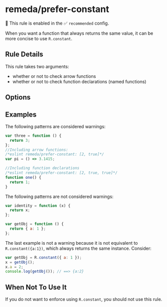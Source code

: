 # remeda/prefer-constant

💼 This rule is enabled in the ✅ `recommended` config.

<!-- end auto-generated rule header -->

When you want a function that always returns the same value, it can be more concise to use `R.constant`.

## Rule Details

This rule takes two arguments:

- whether or not to check arrow functions
- whether or not to check function declarations (named functions)

## Options

## Examples

The following patterns are considered warnings:

```js
var three = function () {
  return 3;
};
//Including arrow functions:
/*eslint remeda/prefer-constant: [2, true]*/
var pi = () => 3.1415;

//Including function declarations
/*eslint remeda/prefer-constant: [2, true, true]*/
function one() {
  return 1;
}
```

The following patterns are not considered warnings:

```js
var identity = function (x) {
  return x;
};

var getObj = function () {
  return { a: 1 };
};
```

The last example is not a warning because it is not equivalent to `R.constant({a:1})`, which always returns the same instance.
Consider:

```js
var getObj = R.constant({ a: 1 });
x = getObj();
x.a = 2;
console.log(getObj()); // ==> {a:2}
```

## When Not To Use It

If you do not want to enforce using `R.constant`, you should not use this rule.
